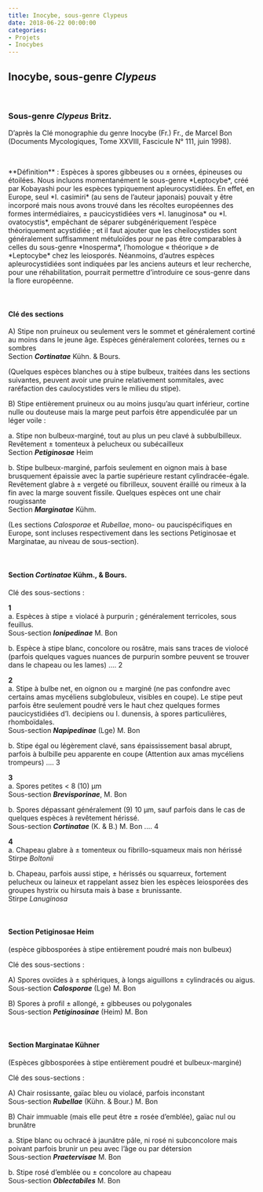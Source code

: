 ```yaml
---
title: Inocybe, sous-genre Clypeus
date: 2018-06-22 00:00:00
categories: 
- Projets
- Inocybes
---
```


## Inocybe, sous-genre **_Clypeus_**
<p>&nbsp; </p>

### Sous-genre _Clypeus_ Britz.
D’après la Clé monographie du genre Inocybe (Fr.) Fr., de Marcel Bon
(Documents Mycologiques, Tome XXVIII, Fascicule N° 111, juin 1998).
<p>&nbsp; </p>
**Définition** : Espèces à spores gibbeuses ou ± ornées, épineuses ou étoilées. Nous incluons momentanément le sous-genre *Leptocybe*, créé par Kobayashi pour les espèces typiquement apleurocystidiées. En effet, en Europe, seul *I. casimiri* (au sens de l’auteur japonais) pouvait y être incorporé mais nous avons trouvé dans les récoltes européennes des formes intermédiaires, ± paucicystidiées vers *I. lanuginosa* ou *I. ovatocystis*, empêchant de séparer subgénériquement l’espèce théoriquement acystidiée ; et il faut ajouter que les cheilocystides sont généralement suffisamment métuloïdes pour ne pas être comparables à celles du sous-genre *Inosperma*, l’homologue « théorique » de *Leptocybe* chez les leiosporés. Néanmoins, d’autres espèces apleurocystidiées sont indiquées par les anciens auteurs et leur recherche, pour une réhabilitation, pourrait permettre d’introduire ce sous-genre dans la flore européenne.
<p>&nbsp; </p>

#### Clé des sections

A)	Stipe non pruineux ou seulement vers le sommet et généralement cortiné au moins dans le jeune âge. Espèces généralement colorées, ternes ou ± sombres <br/>
Section **_Cortinatae_** Kühn. & Bours.

(Quelques espèces blanches ou à stipe bulbeux, traitées dans les sections suivantes, peuvent avoir une pruine relativement sommitales, avec raréfaction des caulocystides vers le milieu du stipe).

B)	Stipe entièrement pruineux ou au moins jusqu’au quart inférieur, cortine nulle ou douteuse mais la marge peut parfois être appendiculée par un léger voile :

a.	Stipe non bulbeux-marginé, tout au plus un peu clavé à subbulbilleux. Revêtement ± tomenteux à pelucheux ou subécailleux <br/>
Section **_Petiginosae_** Heim

b.	Stipe bulbeux-marginé, parfois seulement en oignon mais à base brusquement épaissie avec la partie supérieure restant cylindracée-égale. Revêtement glabre à ± vergeté ou fibrilleux, souvent éraillé ou rimeux à la fin avec la marge souvent fissile. Quelques espèces ont une chair rougissante <br/>
Section **_Marginatae_** Kühm.

(Les sections *Calosporae* et *Rubellae*, mono- ou paucispécifiques en Europe, sont incluses respectivement dans les sections Petiginosae et Marginatae, au niveau de sous-section).
<p>&nbsp; </p>

#### Section *Cortinatae* Kühm., & Bours.

Clé des sous-sections :

**1** <br/>
a.	Espèces à stipe ± violacé à purpurin ; généralement terricoles, sous feuillus. <br/>
Sous-section **_Ionipedinae_** M. Bon

b.	Espèce à stipe blanc, concolore ou rosâtre, mais sans traces de violocé (parfois quelques vagues nuances de purpurin sombre peuvent se trouver dans le chapeau ou les lames) .... 2

**2** <br/>
a.	Stipe à bulbe net, en oignon ou ± marginé (ne pas confondre avec certains amas mycéliens subglobuleux, visibles en coupe). Le stipe peut parfois être seulement poudré vers le haut chez quelques formes paucicystidiées d’I. decipiens ou I. dunensis, à spores particulières, rhomboïdales. <br/>
Sous-section **_Napipedinae_** (Lge) M. Bon

b.	Stipe égal ou légèrement clavé, sans épaississement basal abrupt, parfois à bulbille peu apparente en coupe (Attention aux amas mycéliens trompeurs) .... 3

**3** <br/>
a.	Spores petites < 8 (10) μm <br/>
Sous-section **_Brevisporinae_**, M. Bon

b.	Spores dépassant généralement (9) 10 μm, sauf parfois dans le cas de quelques espèces à revêtement hérissé. <br/>
Sous-section **_Cortinatae_** (K. & B.) M. Bon .... 4

**4** <br/>
a.	Chapeau glabre à ± tomenteux ou fibrillo-squameux mais non hérissé <br/>
Stirpe *Boltonii*

b.	Chapeau, parfois aussi stipe, ± hérissés ou squarreux, fortement pelucheux ou laineux et rappelant assez bien les espèces leiosporées des groupes hystrix ou hirsuta mais à base ± brunissante. <br/>
Stirpe *Lanuginosa*
<p>&nbsp; </p>

#### Section Petiginosae Heim
(espèce gibbosporées à stipe entièrement poudré mais non bulbeux)

Clé des sous-sections :

A)	Spores ovoïdes à ± sphériques, à longs aiguillons ± cylindracés ou aigus. <br/>
Sous-section **_Calosporae_** (Lge) M. Bon

B)	Spores à profil ± allongé, ± gibbeuses ou polygonales <br/>
Sous-section **_Petiginosinae_** (Heim) M. Bon
<p>&nbsp; </p>

#### Section Marginatae Kühner
(Espèces gibbosporées à stipe entièrement poudré et bulbeux-marginé)

Clé des sous-sections :

A)	Chair rosissante, gaïac bleu ou violacé, parfois inconstant <br/>
Sous-section **_Rubellae_** (Kühn. & Bour.) M. Bon

B)	Chair immuable (mais elle peut être ± rosée d’emblée), gaïac nul ou brunâtre

a.	Stipe blanc ou ochracé à jaunâtre pâle, ni rosé ni subconcolore mais poivant parfois brunir un peu avec l’âge ou par détersion <br/> Sous-section **_Praetervisae_** M. Bon

b.	Stipe rosé d’emblée ou ± concolore au chapeau <br/>
Sous-section **_Oblectabiles_** M. Bon

